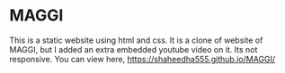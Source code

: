 # MAGGI
This is a static website using html and css. It is a clone of website of MAGGI, but I added an extra embedded youtube video on it. Its not responsive.
You can view here, https://shaheedha555.github.io/MAGGI/

